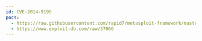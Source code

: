 ```yaml
---
id: CVE-2014-9195
pocs:
  - https://raw.githubusercontent.com/rapid7/metasploit-framework/master/modules/auxiliary/admin/scada/phoenix_command.rb
  - https://www.exploit-db.com/raw/37066
---
```

